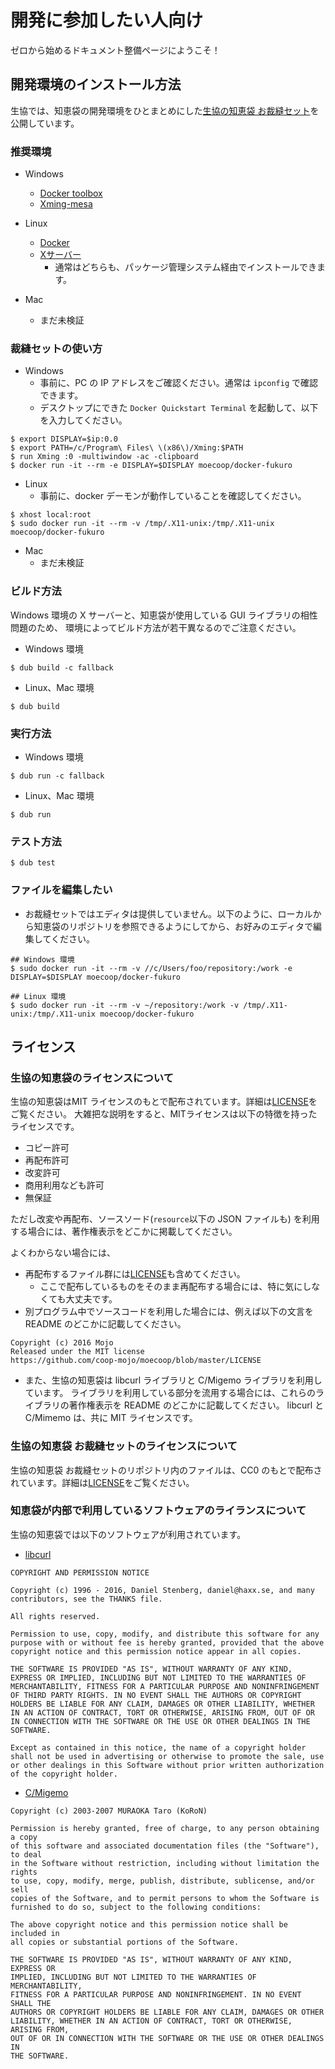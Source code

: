 # 開発に参加したい人向け
ゼロから始めるドキュメント整備ページにようこそ！

## 開発環境のインストール方法
生協では、知恵袋の開発環境をひとまとめにした[生協の知恵袋 お裁縫セット](https://hub.docker.com/r/moecoop/docker-fukuro/)を公開しています。

### 推奨環境
- Windows
    - [Docker toolbox](https://www.docker.com/products/docker-toolbox)
    - [Xming-mesa](http://www.straightrunning.com/XmingNotes/)

- Linux
    - [Docker](https://www.docker.com/)
    - [Xサーバー](https://www.x.org/wiki/)
        - 通常はどちらも、パッケージ管理システム経由でインストールできます。

- Mac
    - まだ未検証

### 裁縫セットの使い方

- Windows
    - 事前に、PC の IP アドレスをご確認ください。通常は `ipconfig` で確認できます。
    - デスクトップにできた `Docker Quickstart Terminal` を起動して、以下を入力してください。
```
$ export DISPLAY=$ip:0.0
$ export PATH=/c/Program\ Files\ \(x86\)/Xming:$PATH
$ run Xming :0 -multiwindow -ac -clipboard
$ docker run -it --rm -e DISPLAY=$DISPLAY moecoop/docker-fukuro
```

- Linux
    - 事前に、docker デーモンが動作していることを確認してください。
```
$ xhost local:root
$ sudo docker run -it --rm -v /tmp/.X11-unix:/tmp/.X11-unix moecoop/docker-fukuro
```

- Mac
    - まだ未検証

### ビルド方法
Windows 環境の X サーバーと、知恵袋が使用している GUI ライブラリの相性問題のため、
環境によってビルド方法が若干異なるのでご注意ください。

- Windows 環境
```
$ dub build -c fallback
```

- Linux、Mac 環境
```
$ dub build
```

### 実行方法
- Windows 環境
```
$ dub run -c fallback
```

- Linux、Mac 環境
```
$ dub run
```

### テスト方法
```
$ dub test
```

### ファイルを編集したい
- お裁縫セットではエディタは提供していません。以下のように、ローカルから知恵袋のリポジトリを参照できるようにしてから、お好みのエディタで編集してください。

```
## Windows 環境
$ sudo docker run -it --rm -v //c/Users/foo/repository:/work -e DISPLAY=$DISPLAY moecoop/docker-fukuro

## Linux 環境
$ sudo docker run -it --rm -v ~/repository:/work -v /tmp/.X11-unix:/tmp/.X11-unix moecoop/docker-fukuro
```

## ライセンス
### 生協の知恵袋のライセンスについて
生協の知恵袋はMIT ライセンスのもとで配布されています。詳細は[LICENSE](https://github.com/coop-mojo/moecoop/blob/master/LICENSE)をご覧ください。
大雑把な説明をすると、MITライセンスは以下の特徴を持ったライセンスです。

- コピー許可
- 再配布許可
- 改変許可
- 商用利用なども許可
- 無保証

ただし改変や再配布、ソースソード(`resource`以下の JSON ファイルも) を利用する場合には、著作権表示をどこかに掲載してください。

よくわからない場合には、

- 再配布するファイル群には[LICENSE](https://github.com/coop-mojo/moecoop/blob/master/LICENSE)も含めてください。
    - ここで配布しているものをそのまま再配布する場合には、特に気にしなくても大丈夫です。
- 別プログラム中でソースコードを利用した場合には、例えば以下の文言を README のどこかに記載してください。

```
Copyright (c) 2016 Mojo
Released under the MIT license
https://github.com/coop-mojo/moecoop/blob/master/LICENSE
```

- また、生協の知恵袋は libcurl ライブラリと C/Migemo ライブラリを利用しています。
  ライブラリを利用している部分を流用する場合には、これらのライブラリの著作権表示を README のどこかに記載してください。
  libcurl と C/Mimemo は、共に MIT ライセンスです。

### 生協の知恵袋 お裁縫セットのライセンスについて
生協の知恵袋 お裁縫セットのリポジトリ内のファイルは、CC0 のもとで配布されています。詳細は[LICENSE](https://github.com/coop-mojo/docker-fukuro/blob/master/LICENSE)をご覧ください。

### 知恵袋が内部で利用しているソフトウェアのライランスについて
生協の知恵袋では以下のソフトウェアが利用されています。

- [libcurl](https://curl.haxx.se/)
```
COPYRIGHT AND PERMISSION NOTICE

Copyright (c) 1996 - 2016, Daniel Stenberg, daniel@haxx.se, and many contributors, see the THANKS file.

All rights reserved.

Permission to use, copy, modify, and distribute this software for any purpose with or without fee is hereby granted, provided that the above copyright notice and this permission notice appear in all copies.

THE SOFTWARE IS PROVIDED "AS IS", WITHOUT WARRANTY OF ANY KIND, EXPRESS OR IMPLIED, INCLUDING BUT NOT LIMITED TO THE WARRANTIES OF MERCHANTABILITY, FITNESS FOR A PARTICULAR PURPOSE AND NONINFRINGEMENT OF THIRD PARTY RIGHTS. IN NO EVENT SHALL THE AUTHORS OR COPYRIGHT HOLDERS BE LIABLE FOR ANY CLAIM, DAMAGES OR OTHER LIABILITY, WHETHER IN AN ACTION OF CONTRACT, TORT OR OTHERWISE, ARISING FROM, OUT OF OR IN CONNECTION WITH THE SOFTWARE OR THE USE OR OTHER DEALINGS IN THE SOFTWARE.

Except as contained in this notice, the name of a copyright holder shall not be used in advertising or otherwise to promote the sale, use or other dealings in this Software without prior written authorization of the copyright holder.
```

- [C/Migemo](https://www.kaoriya.net/software/cmigemo/)
```
Copyright (c) 2003-2007 MURAOKA Taro (KoRoN)

Permission is hereby granted, free of charge, to any person obtaining a copy
of this software and associated documentation files (the "Software"), to deal
in the Software without restriction, including without limitation the rights
to use, copy, modify, merge, publish, distribute, sublicense, and/or sell
copies of the Software, and to permit persons to whom the Software is
furnished to do so, subject to the following conditions:

The above copyright notice and this permission notice shall be included in
all copies or substantial portions of the Software.

THE SOFTWARE IS PROVIDED "AS IS", WITHOUT WARRANTY OF ANY KIND, EXPRESS OR
IMPLIED, INCLUDING BUT NOT LIMITED TO THE WARRANTIES OF MERCHANTABILITY,
FITNESS FOR A PARTICULAR PURPOSE AND NONINFRINGEMENT. IN NO EVENT SHALL THE
AUTHORS OR COPYRIGHT HOLDERS BE LIABLE FOR ANY CLAIM, DAMAGES OR OTHER
LIABILITY, WHETHER IN AN ACTION OF CONTRACT, TORT OR OTHERWISE, ARISING FROM,
OUT OF OR IN CONNECTION WITH THE SOFTWARE OR THE USE OR OTHER DEALINGS IN
THE SOFTWARE.
```
